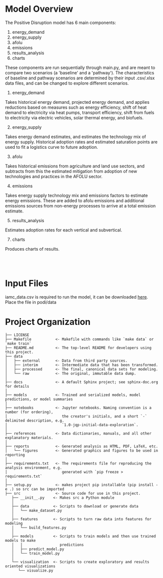 # Model Overview

The Positive Disruption model has 6 main components:

1. energy_demand
2. energy_supply
3. afolu
4. emissions
5. results_analysis
6. charts

These components are run sequentially through main.py, and are meant to compare two scenarios (a 'baseline' and a 'pathway'). The characteristics of baseline and pathway scenarios are determined by their input .csv/.xlsx data files, and can be changed to explore different scenarios.


1. energy_demand

  Takes historical energy demand, projected energy demand, and applies reductions based on measures such as energy efficiency, shift of heat demand to electricity via heat pumps, transport efficiency, shift from fuels to electricity via electric vehicles, solar thermal energy, and biofuels.


2. energy_supply

  Takes energy demand estimates, and estimates the technology mix of energy supply. Historical adoption rates and estimated saturation points are used to fit a logistics curve to future adoption.


3. afolu

  Takes historical emissions from agriculture and land use sectors, and subtracts from this the estimated mitigation from adoption of new technologies and practices in the AFOLU sector.


4. emissions

  Takes energy supply technology mix and emissions factors to estimate energy emissions. These are added to afolu emissions and additional emissions sources from non-energy processes to arrive at a total emission estimate.


5. results_analysis

  Estimates adoption rates for each vertical and subvertical.


7. charts

  Produces charts of results.


<br/><br/>


# Input Files

iamc_data.csv is required to run the model, it can be downloaded [here](https://drive.google.com/file/d/1YxMrXCssIwUmpR-YkA559x03yo2qDywf/view?usp=sharing). Place the file in podi/data


# Project Organization

    ├── LICENSE
    ├── Makefile           <- Makefile with commands like `make data` or `make train`
    ├── README.md          <- The top-level README for developers using this project.
    ├── data
    │   ├── external       <- Data from third party sources.
    │   ├── interim        <- Intermediate data that has been transformed.
    │   ├── processed      <- The final, canonical data sets for modeling.
    │   └── raw            <- The original, immutable data dump.
    │
    ├── docs               <- A default Sphinx project; see sphinx-doc.org for details
    │
    ├── models             <- Trained and serialized models, model predictions, or model summaries
    │
    ├── notebooks          <- Jupyter notebooks. Naming convention is a number (for ordering),
    │                         the creator's initials, and a short `-` delimited description, e.g.
    │                         `1.0-jqp-initial-data-exploration`.
    │
    ├── references         <- Data dictionaries, manuals, and all other explanatory materials.
    │
    ├── reports            <- Generated analysis as HTML, PDF, LaTeX, etc.
    │   └── figures        <- Generated graphics and figures to be used in reporting
    │
    ├── requirements.txt   <- The requirements file for reproducing the analysis environment, e.g.
    │                         generated with `pip freeze > requirements.txt`
    │
    ├── setup.py           <- makes project pip installable (pip install -e .) so src can be imported
    ├── src                <- Source code for use in this project.
       ├── __init__.py    <- Makes src a Python module
       │
       ├── data           <- Scripts to download or generate data
       │   └── make_dataset.py
       │
       ├── features       <- Scripts to turn raw data into features for modeling
       │   └── build_features.py
       │
       ├── models         <- Scripts to train models and then use trained models to make
       │   │                 predictions
       │   ├── predict_model.py
       │   └── train_model.py
       │
       └── visualization  <- Scripts to create exploratory and results oriented visualizations
          └── visualize.py   
<p></p>

